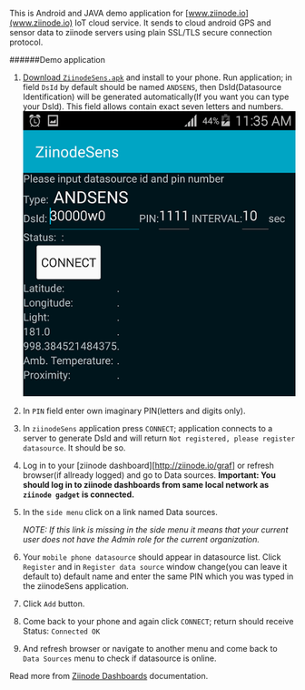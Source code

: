 This is Android and JAVA demo application for [www.ziinode.io](www.ziinode.io) IoT cloud service.
It sends to cloud android GPS and sensor data to ziinode servers using plain SSL/TLS secure connection protocol.

######Demo application
1. [Download `ZiinodeSens.apk`](http://ziinode.io/get/ZiinodeSens.apk) and install to your phone. Run application; in field `DsId` by default should be named `ANDSENS`, then DsId(Datasource Identification) will be generated automatically(If you want you can type your DsId). This field  allows contain exact seven letters and numbers.
![ziinodeSens APK](andSens.png)
2. In `PIN` field enter own imaginary PIN(letters and digits only).
3. In `ziinodeSens` application press `CONNECT`; application connects to a server to generate DsId and will return `Not registered, please register datasource`. It should be so.
4. Log in to your [ziinode dashboard][http://ziinode.io/graf] or refresh browser(if allready logged) and go to Data sources. **Important: You should log in to ziinode dashboards from same local network as `ziinode gadget` is connected.**
5. In the `side menu` click on a link named Data sources.

	*NOTE: If this link is missing in the side menu it means that your current user does not have the Admin role for the current organization.*

6. Your `mobile phone datasource` should appear in datasource list. Click `Register` and in `Register data source` window change(you can leave it default to) default name and enter the same PIN which you was typed in the ziinodeSens application.
7. Click `Add` button.
8. Come back to your phone and again click `CONNECT`; return should receive Status: `Connected OK`
9. And refresh browser or navigate to another menu and come back to `Data Sources` menu to check if datasource is online.

Read more from [Ziinode Dashboards](http://www.ziinode.io/dashdoc.html) documentation.
